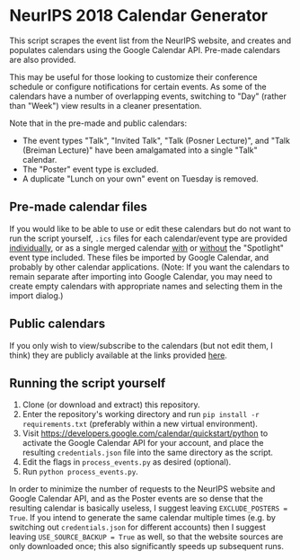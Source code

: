 # NeurIPS 2018 Calendar Generator
This script scrapes the event list from the NeurIPS website, and creates and populates calendars using the Google Calendar API. Pre-made calendars are also provided.

This may be useful for those looking to customize their conference schedule or configure notifications for certain events. As some of the calendars have a number of overlapping events, switching to "Day" (rather than "Week") view results in a cleaner presentation.

Note that in the pre-made and public calendars:
- The event types "Talk", "Invited Talk", "Talk (Posner Lecture)", and "Talk (Breiman Lecture)" have been amalgamated into a single "Talk" calendar. 
- The "Poster" event type is excluded.
- A duplicate "Lunch on your own" event on Tuesday is removed.

## Pre-made calendar files
If you would like to be able to use or edit these calendars but do not want to run the script yourself, `.ics` files for each calendar/event type are provided [individually](https://github.com/mlprt/neurips-2018-calendar/blob/master/calendars.zip?raw=true), or as a single merged calendar [with](https://github.com/mlprt/neurips-2018-calendar/blob/master/calendars_merged.zip?raw=true) or [without](https://github.com/mlprt/neurips-2018-calendar/blob/master/calendars_merged_minimal.zip?raw=true) the "Spotlight" event type included. These files be imported by Google Calendar, and probably by other calendar applications. (Note: If you want the calendars to remain separate after importing into Google Calendar, you may need to create empty calendars with appropriate names and selecting them in the import dialog.)

## Public calendars
If you only wish to view/subscribe to the calendars (but not edit them, I think) they are publicly available at the links provided [here](./public_links.md).

## Running the script yourself
1. Clone (or download and extract) this repository.
2. Enter the repository's working directory and run `pip install -r requirements.txt` (preferably within a new virtual environment).
3. Visit https://developers.google.com/calendar/quickstart/python to activate the Google Calendar API for your account, and place the resulting `credentials.json` file into the same directory as the script.
4. Edit the flags in `process_events.py` as desired (optional).
5. Run `python process_events.py`.

In order to minimize the number of requests to the NeurIPS website and Google Calendar API, and as the Poster events are so dense that the resulting calendar is basically useless, I suggest leaving `EXCLUDE_POSTERS = True`. If you intend to generate the same calendar multiple times (e.g. by switching out `credentials.json` for different accounts) then I suggest leaving `USE_SOURCE_BACKUP = True` as well, so that the website sources are only downloaded once; this also significantly speeds up subsequent runs.
